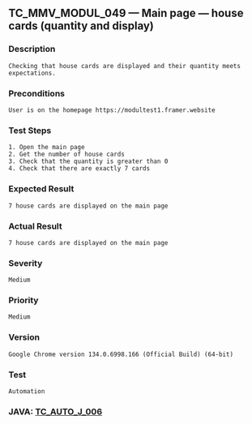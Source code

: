 ## TC_MMV_MODUL_049 — Main page — house cards (quantity and display)

### Description
    Checking that house cards are displayed and their quantity meets expectations.

### Preconditions
    User is on the homepage https://modultest1.framer.website

### Test Steps
    1. Open the main page
    2. Get the number of house cards
    3. Check that the quantity is greater than 0
    4. Check that there are exactly 7 cards

### Expected Result
    7 house cards are displayed on the main page

### Actual Result
    7 house cards are displayed on the main page

### Severity
    Medium

### Priority
    Medium

### Version
    Google Chrome version 134.0.6998.166 (Official Build) (64-bit)

### Test
    Automation

### JAVA: [TC_AUTO_J_006](https://github.com/dema28/BreakToMake/blob/main/src/test/java/com/breaktomake/tests/MainPageTest.java)
